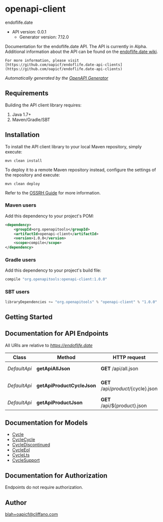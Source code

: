 # openapi-client

endoflife.date
- API version: 0.0.1
    - Generator version: 7.12.0

Documentation for the endoflife.date API. The API is currently in Alpha. Additional information about the API can be found on the [endoflife.date wiki](https://github.com/endoflife-date/endoflife.date/wiki).

    For more information, please visit [https://github.com/oapicf/endoflife.date-api-clients](https://github.com/oapicf/endoflife.date-api-clients)

*Automatically generated by the [OpenAPI Generator](https://openapi-generator.tech)*

## Requirements

Building the API client library requires:
1. Java 1.7+
2. Maven/Gradle/SBT

## Installation

To install the API client library to your local Maven repository, simply execute:

```shell
mvn clean install
```

To deploy it to a remote Maven repository instead, configure the settings of the repository and execute:

```shell
mvn clean deploy
```

Refer to the [OSSRH Guide](http://central.sonatype.org/pages/ossrh-guide.html) for more information.

### Maven users

Add this dependency to your project's POM:

```xml
<dependency>
    <groupId>org.openapitools</groupId>
    <artifactId>openapi-client</artifactId>
    <version>1.0.0</version>
    <scope>compile</scope>
</dependency>
```

### Gradle users

Add this dependency to your project's build file:

```groovy
compile "org.openapitools:openapi-client:1.0.0"
```

### SBT users

```scala
libraryDependencies += "org.openapitools" % "openapi-client" % "1.0.0"
```

## Getting Started

## Documentation for API Endpoints

All URIs are relative to *https://endoflife.date*

Class | Method | HTTP request | Description
------------ | ------------- | ------------- | -------------
*DefaultApi* | **getApiAllJson** | **GET** /api/all.json | All Products
*DefaultApi* | **getApiProductCycleJson** | **GET** /api/${product}/${cycle}.json | Single cycle details
*DefaultApi* | **getApiProductJson** | **GET** /api/${product}.json | Get All Details


## Documentation for Models

 - [Cycle](Cycle.md)
 - [CycleCycle](CycleCycle.md)
 - [CycleDiscontinued](CycleDiscontinued.md)
 - [CycleEol](CycleEol.md)
 - [CycleLts](CycleLts.md)
 - [CycleSupport](CycleSupport.md)


<a id="documentation-for-authorization"></a>
## Documentation for Authorization

Endpoints do not require authorization.


## Author

blah+oapicf@cliffano.com

